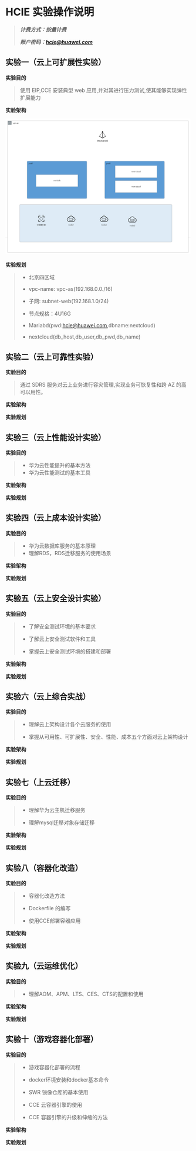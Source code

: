 # HCIE 实验操作说明


> ***计费方式：按量计费***
> 
> ***账户密码：hcie@huawei.com***


## 实验一（云上可扩展性实验）

**实验目的**

  > 使用 EIP,CCE 安装典型 web 应用,并对其进行压力测试,使其能够实现弹性扩展能力

**实验架构**

![实验架构图](./img/HCIE-实验1.png)

**实验规划**

> - 北京四区域
> 
> - vpc-name: vpc-as(192.168.0.0./16)
> 
> - 子网: subnet-web(192.168.1.0/24)
>
> - 节点规格：4U16G
>
> - Mariabd(pwd:hcie@huawei.com,dbname:nextcloud)
>
> - nextcloud(db_host,db_user,db_pwd,db_name) 
>



## 实验二（云上可靠性实验）

**实验目的**
> 通过 SDRS 服务对云上业务进行容灾管理,实现业务可恢复性和跨 AZ 的高可以用性。
>

**实验架构**


**实验规划**


## 实验三（云上性能设计实验）

**实验目的**

> - 华为云性能提升的基本方法
> - 华为云性能测试的基本工具

**实验架构**

**实验规划**

## 实验四（云上成本设计实验）

**实验目的**

> - 华为云数据库服务的基本原理
> - 理解RDS，RDS迁移服务的使用场景

**实验架构**

**实验规划**

## 实验五（云上安全设计实验）

**实验目的**

> - 了解安全测试环境的基本要求
> 
> - 了解云上安全测试软件和工具
> 
> - 掌握云上安全测试环境的搭建和部署

**实验架构**

**实验规划**  


## 实验六（云上综合实战）

**实验目的**

> - 理解云上架构设计各个云服务的使用
>
> - 掌握从可用性、可扩展性、安全、性能、成本五个方面对云上架构设计

**实验架构**


**实验规划**  


## 实验七（上云迁移）

**实验目的**
> - 理解华为云主机迁移服务
>
> - 理解mysql迁移对象存储迁移

**实验架构**

**实验规划** 

## 实验八（容器化改造）

**实验目的**

> - 容器化改造方法
>
> - Dockerfile 的编写
>
> - 使用CCE部署容器应用

**实验架构**

**实验规划** 


## 实验九（云运维优化）

**实验目的**

> - 理解AOM、APM、LTS、CES、CTS的配置和使用
> 

**实验架构**

**实验规划** 


## 实验十（游戏容器化部署）

**实验目的**

> - 游戏容器化部署的流程
>
> - docker环境安装和docker基本命令
>
> - SWR 镜像仓库的基本使用
>
> - CCE 云容器引擎的使用
>
> - CCE 容器引擎的升级和伸缩的方法
> 

**实验架构**

**实验规划** 

